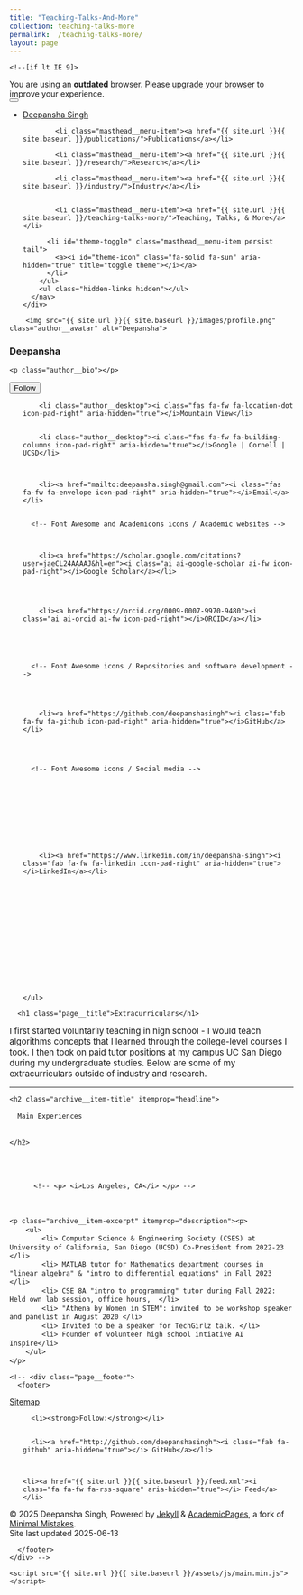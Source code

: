 ```yaml
---
title: "Teaching-Talks-And-More"
collection: teaching-talks-more
permalink:  /teaching-talks-more/
layout: page  
---
```



<!-- <!doctype html> -->
<html lang="en" class="no-js">
  <head>
    

<meta charset="utf-8">



<!-- begin SEO -->









<title>Teaching, Talks, and More - Deepansha Singh</title>










  <link rel="canonical" href="{{ site.url }}{{ site.baseurl }}/teaching-talks-more/">





  

  






  <script type="application/ld+json">
    {
      "@context" : "http://schema.org",
      "@type" : "Person",
      "name" : "Deepansha Singh",
      "url" : "{{ site.url }}{{ site.baseurl }}",
      "sameAs" : null
    }
  </script>






<!-- end SEO -->

<!-- Open Graph protocol data (https://ogp.me/), used by social media -->
<meta property="og:locale" content="en-US">
<meta property="og:site_name" content="Deepansha Singh"> 
<meta property="og:title" content="Teaching, Talks, & More">



  <meta property="og:url" content="{{ site.url }}{{ site.baseurl }}/teaching-talks-more/">





<!-- end Open Graph protocol -->

<link href="{{ site.url }}{{ site.baseurl }}/feed.xml" type="application/atom+xml" rel="alternate" title="Deepansha Singh Feed">
<link href="https://fonts.googleapis.com/css2?family=Inter:wght@400;600;700&display=swap" rel="stylesheet">

<!-- http://t.co/dKP3o1e -->
<meta name="HandheldFriendly" content="True">
<meta name="MobileOptimized" content="320">
<meta name="viewport" content="width=device-width, initial-scale=1.0">

<script>
  document.documentElement.className = document.documentElement.className.replace(/\bno-js\b/g, '') + ' js ';
</script>

<!-- For all browsers -->
<link rel="stylesheet" href="{{ site.url }}{{ site.baseurl }}/assets/css/main.css">

<meta http-equiv="cleartype" content="on">
    

<!-- start custom head snippets -->

<!-- favicon from https://commons.wikimedia.org/wiki/File:OOjs_UI_icon_academic-progressive.svg -->
<link rel="apple-touch-icon" sizes="180x180" href="{{ site.url }}{{ site.baseurl }}/images/apple-touch-icon-180x180.png"/>
<link rel="icon" type="image/svg+xml" href="{{ site.url }}{{ site.baseurl }}/images/favicon.svg"/>
<link rel="icon" type="image/png" href="{{ site.url }}{{ site.baseurl }}/images/favicon-32x32.png" sizes="32x32"/>
<link rel="icon" type="image/png" href="{{ site.url }}{{ site.baseurl }}/images/favicon-192x192.png" sizes="192x192"/>
<link rel="manifest" href="{{ site.url }}{{ site.baseurl }}/images/manifest.json"/>
<link rel="icon" href="/images/favicon.ico"/>
<meta name="theme-color" content="#ffffff"/>
<link rel="stylesheet" href="{{ site.url }}{{ site.baseurl }}/assets/css/academicons.css"/>


<!-- Support for MatJax -->
<script src="https://cdnjs.cloudflare.com/polyfill/v3/polyfill.min.js?features=es6"></script>
<script id="MathJax-script" async src="https://cdn.jsdelivr.net/npm/mathjax@3/es5/tex-mml-chtml.js"></script>

<!-- end custom head snippets -->

  </head>

  <body>

    <!--[if lt IE 9]>
<div class="notice--danger align-center" style="margin: 0;">You are using an <strong>outdated</strong> browser. Please <a href="http://browsehappy.com/">upgrade your browser</a> to improve your experience.</div>
<![endif]-->
    

<div class="masthead">
  <div class="masthead__inner-wrap">
    <div class="masthead__menu">
      <nav id="site-nav" class="greedy-nav">
        <button><div class="navicon"></div></button>
        <ul class="visible-links">
          <li class="masthead__menu-item masthead__menu-item--lg persist"><a href="{{ site.url }}{{ site.baseurl }}/">Deepansha Singh</a></li>
          
            
            <li class="masthead__menu-item"><a href="{{ site.url }}{{ site.baseurl }}/publications/">Publications</a></li>
          
            <li class="masthead__menu-item"><a href="{{ site.url }}{{ site.baseurl }}/research/">Research</a></li>
            
            <li class="masthead__menu-item"><a href="{{ site.url }}{{ site.baseurl }}/industry/">Industry</a></li>
                    
            
            <li class="masthead__menu-item"><a href="{{ site.url }}{{ site.baseurl }}/teaching-talks-more/">Teaching, Talks, & More</a></li>
          
          <li id="theme-toggle" class="masthead__menu-item persist tail">
            <a><i id="theme-icon" class="fa-solid fa-sun" aria-hidden="true" title="toggle theme"></i></a>
          </li>
        </ul>
        <ul class="hidden-links hidden"></ul>
      </nav>
    </div>
  </div>
</div>

    



<div id="main" role="main">
  


  <div class="sidebar sticky">
  



<div itemscope itemtype="http://schema.org/Person">

  <div class="author__avatar">
    
    	<img src="{{ site.url }}{{ site.baseurl }}/images/profile.png" class="author__avatar" alt="Deepansha">
    
  </div>

  <div class="author__content">
    <h3 class="author__name">Deepansha</h3>
    
    <p class="author__bio"></p>
  </div>

  <div class="author__urls-wrapper">
    <button class="btn btn--inverse">Follow</button>
    <ul class="author__urls social-icons">
      <!-- Font Awesome icons / Biographic information  -->
      
        <li class="author__desktop"><i class="fas fa-fw fa-location-dot icon-pad-right" aria-hidden="true"></i>Mountain View</li>
      
      
        <li class="author__desktop"><i class="fas fa-fw fa-building-columns icon-pad-right" aria-hidden="true"></i>Google | Cornell | UCSD</li>
      
      
      
        <li><a href="mailto:deepansha.singh@gmail.com"><i class="fas fa-fw fa-envelope icon-pad-right" aria-hidden="true"></i>Email</a></li>
      

      <!-- Font Awesome and Academicons icons / Academic websites -->
      
            
      
        <li><a href="https://scholar.google.com/citations?user=jaeCL24AAAAJ&hl=en"><i class="ai ai-google-scholar ai-fw icon-pad-right"></i>Google Scholar</a></li>
      
      
      
      
        <li><a href="https://orcid.org/0009-0007-9970-9480"><i class="ai ai-orcid ai-fw icon-pad-right"></i>ORCID</a></li>
      
                              
      
      

      <!-- Font Awesome icons / Repositories and software development -->
      
            
            
      
        <li><a href="https://github.com/deepanshasingh"><i class="fab fa-fw fa-github icon-pad-right" aria-hidden="true"></i>GitHub</a></li>
      
            
            

      <!-- Font Awesome icons / Social media -->
      
      
            
      
                  
                  
      
            
            
      
        <li><a href="https://www.linkedin.com/in/deepansha-singh"><i class="fab fa-fw fa-linkedin icon-pad-right" aria-hidden="true"></i>LinkedIn</a></li>
            
      
            
                  
            
      
            
            
      
              
      
                      
      
      
            
    </ul>
  </div>
</div>

  
  </div>




  <div class="archive">
    
      <h1 class="page__title">Extracurriculars</h1>
    
    
  <div class="wordwrap" style="font-size: 15px;">I first started voluntarily teaching in high school - I would teach algorithms concepts that I learned through the college-level courses I took. I then took on paid tutor positions at my campus UC San Diego during my undergraduate studies. Below are some of my extracurriculars outside of industry and research.
<!-- <strong><u>Keywords</u>:</strong> Machine Learning, Deep Learning, Causal Inference, Probabilstic graphical models, LM Alignment, diffusion language models, Transfer learning, Optimization, ML Interpretabilty, Reasoning, NLP, Statistics, Probability, Algorithms, Applied ML -->
</div>


<hr>



<div class="list__item" style="font-size: 14px; line-height: 1.3; margin-top: 0; margin-bottom: 0;">

  <article class="archive__item" itemscope itemtype="http://schema.org/CreativeWork">
    

    <h2 class="archive__item-title" itemprop="headline">
      
      Main Experiences

      
    </h2>
    
    

        
          <!-- <p> <i>Los Angeles, CA</i> </p> -->
        

    
    <p class="archive__item-excerpt" itemprop="description"><p>
        <ul> 
            <li> Computer Science & Engineering Society (CSES) at University of California, San Diego (UCSD) Co-President from 2022-23 </li>
            <li> MATLAB tutor for Mathematics department courses in "linear algebra" & "intro to differential equations" in Fall 2023 </li>
            <li> CSE 8A "intro to programming" tutor during Fall 2022: Held own lab session, office hours,  </li>
            <li> "Athena by Women in STEM": invited to be workshop speaker and panelist in August 2020 </li>
            <li> Invited to be a speaker for TechGirlz talk. </li>
            <li> Founder of volunteer high school intiative AI Inspire</li>
        </ul>
    </p>

</p>
    

  </article>
</div>





  <!-- </div>
</div> -->


    <!-- <div class="page__footer">
      <footer>
<a href="/sitemap/">Sitemap</a>

        


<div class="page__footer-follow">
  <ul class="social-icons">
    
      <li><strong>Follow:</strong></li>
    
    
      <li><a href="http://github.com/deepanshasingh"><i class="fab fa-github" aria-hidden="true"></i> GitHub</a></li>
    
    
    
    <li><a href="{{ site.url }}{{ site.baseurl }}/feed.xml"><i class="fa fa-fw fa-rss-square" aria-hidden="true"></i> Feed</a></li>
    
  </ul>
</div>


<div class="page__footer-copyright">
  &copy; 2025 Deepansha Singh, Powered by <a href="http://jekyllrb.com" rel="nofollow">Jekyll</a> &amp; <a href="https://github.com/academicpages/academicpages.github.io">AcademicPages</a>, a fork of <a href="https://mademistakes.com/work/minimal-mistakes-jekyll-theme/" rel="nofollow">Minimal Mistakes</a>.<br />
  Site last updated 2025-06-13
</div>

      </footer>
    </div> -->

    <script src="{{ site.url }}{{ site.baseurl }}/assets/js/main.min.js"></script>








  <!-- </body>
</html> -->

